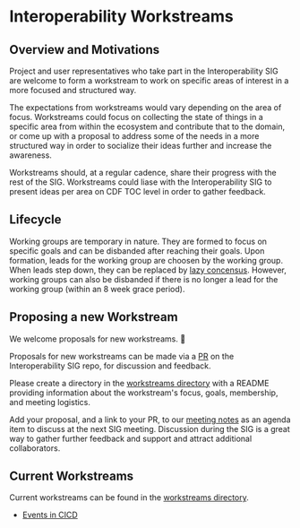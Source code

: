 # Interoperability Workstreams

## Overview and Motivations

Project and user representatives who take part in the Interoperability SIG are welcome to form a workstream to work on specific areas of interest in a more focused and structured way. 

The expectations from workstreams would vary depending on the area of focus. Workstreams could focus on collecting the state of things in a specific area from within the ecosystem and contribute that to the domain, or come up with a proposal to address some of the needs in a more structured way in order to socialize their ideas further and increase the awareness.

Workstreams should, at a regular cadence, share their progress with the rest of the SIG. Workstreams could liase with the Interoperability SIG to present ideas per area on CDF TOC level in order to gather feedback.

## Lifecycle

Working groups are temporary in nature. They are formed to focus on specific goals and can be disbanded after reaching their goals. Upon formation, leads for the working group are choosen by the working group. When leads step down, they can be replaced by [lazy concensus](https://wiki.openoffice.org/wiki/Documentation/FAQ/ProjectLevel/CommunityQuestions/What_is_%22Lazy_Consensus%22%3F). However, working groups can also be disbanded if there is no longer a lead for the working group (within an 8 week grace period).

## Proposing a new Workstream

We welcome proposals for new workstreams. 🎉

Proposals for new workstreams can be made via a [PR](https://github.com/cdfoundation/sig-interoperability/pulls) on the Interoperability SIG repo, for discussion and feedback. 

Please create a directory in the [workstreams directory](../workstreams/) with a README providing information about the workstream's focus, goals, membership, and meeting logistics. 

Add your proposal, and a link to your PR, to our [meeting notes](https://hackmd.io/@cdf-sig-interoperability/ry3TTB5DL) as an agenda item to discuss at the next SIG meeting. Discussion during the SIG is a great way to gather further feedback and support and attract additional collaborators.
 


## Current Workstreams

Current workstreams can be found in the [workstreams directory](../workstreams/).

* [Events in CICD](../workstreams/events_in_cicd/)
